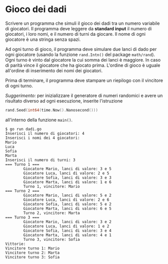 # Gioco dei dadi

Scrivere un programma che simuli il gioco dei dadi tra un numero variabile di giocatori.
Il programma deve leggere da **standard input** il numero di giocatori, i loro nomi, e il numero di turni da giocare.
Il nome di ogni giocatore è una stringa senza spazi.

Ad ogni turno di gioco, il programma deve simulare due lanci di dado per ogni giocatore (usando la funzione `rand.Intn()` del package `math/rand`). Ogni turno è vinto dal giocatore la cui somma dei lanci è maggiore. In caso di parità vince il giocatore che ha giocato prima. L'ordine di gioco è uguale all'ordine di inserimento dei nomi dei giocatori.

Prima di terminare, il programma deve stampare un riepilogo con il vincitore di ogni turno.

*Suggerimento:* per inizializzare il generatore di numeri randomici e avere un risultato diverso ad ogni esecuzione, inserite l'istruzione
```go
rand.Seed(int64(time.Now().Nanosecond()))
```
all'interno della funzione `main()`.


```text
$ go run dadi.go
Inserisci il numero di giocatori: 4
Inserisci i nomi dei 4 giocatori:
Mario
Luca
Sofia
Marta
Inserisci il numero di turni: 3
=== Turno 1 ===
        Giocatore Mario, lanci di valore: 3 e 5
        Giocatore Luca, lanci di valore: 2 e 5
        Giocatore Sofia, lanci di valore: 3 e 3
        Giocatore Marta, lanci di valore: 1 e 6
        Turno 1, vincitore: Mario
=== Turno 2 ===
        Giocatore Mario, lanci di valore: 5 e 2
        Giocatore Luca, lanci di valore: 2 e 6
        Giocatore Sofia, lanci di valore: 5 e 2
        Giocatore Marta, lanci di valore: 6 e 5
        Turno 2, vincitore: Marta
=== Turno 3 ===
        Giocatore Mario, lanci di valore: 3 e 2
        Giocatore Luca, lanci di valore: 1 e 2
        Giocatore Sofia, lanci di valore: 3 e 4
        Giocatore Marta, lanci di valore: 4 e 1
        Turno 3, vincitore: Sofia
Vittorie:
Vincitore turno 1: Mario
Vincitore turno 2: Marta
Vincitore turno 3: Sofia
```